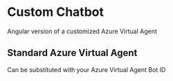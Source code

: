 # Custom Chatbot
Angular version of a customized Azure Virtual Agent

## Standard Azure Virtual Agent
Can be substituted with your Azure Virtual Agent Bot ID
